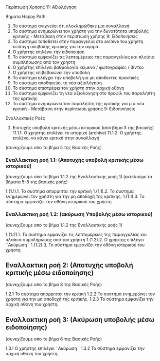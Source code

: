 Περίπτωση Χρήσης 11: Αξιολόγηση

Βήματα Happy Path:
1.  Το σύστημα ανιχνεύει ότι ολοκληρώθηκε μια συναλλαγή
2.  Το σύστημα ενημερώνει τον χρήστη για την δυνατότητα υποβολής κριτικής - Μετάβαση στην περίπτωση χρήσης 9: Ειδοποιήσεις 
3.  Το σύστημα τοποθετεί στην παραγγελία στο archive του χρήστη επιλογή υποβολής κριτικής για την αγορά
4.  Ο χρήστης επιλέγει την ειδοποίηση
5.  Το σύστημα εμφανίζει τις λεπτομέρειες της παραγγελίας και πλαίσια συμπλήρωσης από τον χρήστη
6.  Ο χρήστης επιλέγει βαθμολογία κείμενο / φωτογραφίες / βίντεο
7.  Ο χρήστης επιβεβαιώνει την υποβολή
8.  Το σύστημα ελέγχει την υποβολή για μη αποδεκτές πρακτικές
9.  Το σύστημα αποθηκεύει τη νέα αξιολόγηση
10. Το σύστημα επιστρέφει τον χρήστη στην αρχική οθόνη
11. Το σύστημα εμφανίζει τη νέα αξιολόγηση στο προφίλ του παραλήπτη της κριτικής
12. Το σύστημα ενημερώνει τον παραλήπτη της κριτικής για μια νέα κριτική - Μετάβαση στην περίπτωση χρήσης 9: Ειδοποιήσεις 

Εναλλακτικές Ροές
1. Επιτυχής υποβολή κριτικής μέσω ιστορικού (από βήμα 3 της βασικής)
11.1.1.  Ο χρηστης επιλέγει το ιστορικό (archive)
11.1.2.  Ο χρήστης επιλέγει να κάνει κριτική στην συναλλαγή

(συνεχίζουμε απο το βήμα 5 της Βασικής Ροής)

### Εναλλακτικη ροή 1.1:    (Αποτυχής υποβολή κριτικής μέσω ιστορικού)
(συνεχίζουμε απο το βήμα 1.1.2 της Εναλλακτικής ροής 1)
(εκτελούμε τα βήματα 5-8 της βασικής ροής)

1.(1.1).1.  Το συστημα απορριπτει την κριτική
1.(1.1).2.  Το συστημα ενημερώνει τον χρήστη για την μη αποδοχή της κριτικής.
1.(1.1).3.  Το σύστημα εμφανίζει την οθόνη ιστορικού του χρήστη.

### Εναλλακτικη ροή 1.2:    (ακύρωση Υποβολής μέσω ιστορικού)
(συνεχίζουμε απο το βήμα 1.1.2 της Εναλλακτικής ροής 1)

1.(1.2).1.  Το συστημα εμφανίζει τις λεπτομέρειες της παραγγελίας και πλαίσια συμπλήρωσης απο τον χρήστη
1.(1.2).2.  Ο χρήστης επιλέγει ¨Ακύρωση¨
1.(1.2).3.  Το σύστημα εμφανίζει την οθόνη ιστορικού του χρήστη.


## Εναλλακτικη ροή 2:  (Αποτυχής υποβολή κριτικής μέσω ειδοποίησης)
(συνεχίζουμε απο το βήμα 8 της Βασικής Ροής)

1.2.1   Το συστημα απορριπτει την κριτική
1.2.2   Το συστημα ενημερώνει τον χρήστη για την μη αποδοχή της κριτικής.
1.2.3   Το σύστημα εμφανίζει την αρχική οθόνη του χρήστη.

## Εναλλακτικη ροή 3:  (Ακύρωση υποβολής μέσω ειδοποίησης)
(συνεχίζουμε απο το βήμα 6 της Βασικής Ροής)

1.3.1   Ο χρήστης επιλέγει ¨Ακύρωση¨
1.3.2   Το σύστημα εμφανίζει την αρχική οθόνη του χρήστη.
